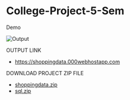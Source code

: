 # College-Project-5-Sem

Demo

![Output](https://user-images.githubusercontent.com/69462765/170862724-2e7f425c-55a7-4a4d-8065-0d71cddcc74d.png)

OUTPUT LINK
-  https://shoppingdata.000webhostapp.com

DOWNLOAD PROJECT ZIP FILE
-  [shoppingdata.zip](https://github.com/vineetkrishnagupta/College-Project-5-Sem/files/8793093/shopping.data.zip)
-  [sql.zip](https://github.com/vineetkrishnagupta/College-Project-5-Sem/files/8793097/SQL.zip)
